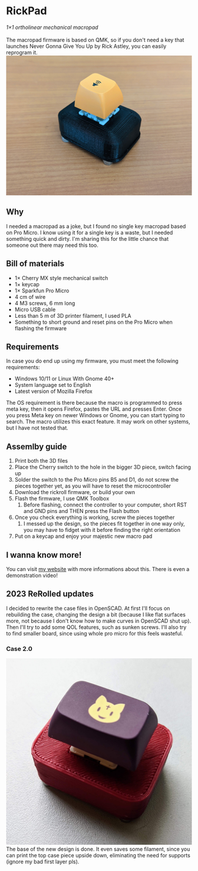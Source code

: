 # RickPad
*1×1 ortholinear mechanical macropad* <br><br>
The macropad firmware is based on QMK, so if you don't need a key that launches Never Gonna Give You Up by Rick Astley, 
you can easily reprogram it.<br>
![Image of the macropad](/Resources/rickpad.jpg "Image of the macropad")
## Why
I needed a macropad as a joke, but I found no single key macropad based on Pro Micro. I know using it for a single key 
is a waste, but I needed something quick and dirty. I'm sharing this for the little chance that someone out there may 
need this too.
## Bill of materials
* 1× Cherry MX style mechanical switch
* 1× keycap
* 1× Sparkfun Pro Micro
* 4 cm of wire
* 4 M3 screws, 6 mm long
* Micro USB cable
* Less than 5 m of 3D printer filament, I used PLA
* Something to short ground and reset pins on the Pro Micro when flashing the firmware
## Requirements
In case you do end up using my firmware, you must meet the following requirements:
* Windows 10/11 or Linux With Gnome 40+
* System language set to English
* Latest version of Mozilla Firefox

The OS requirement is there because the macro is programmed to press meta key, then it opens Firefox, pastes the URL and 
presses Enter. Once you press Meta key on newer Windows or Gnome, you can start typing to search. The macro utilizes 
this exact feature. It may work on other systems, but I have not tested that.
## Assemlby guide
1. Print both the 3D files
1. Place the Cherry switch to the hole in the bigger 3D piece, switch facing up
1. Solder the switch to the Pro Micro pins B5 and D1, do not screw the pieces together yet, as you will have to reset 
the microcontroller
1. Download the rickroll firmware, or build your own
1. Flash the firmware, I use QMK Toolbox
    1. Before flashing, connect the controller to your computer, short RST and GND pins and THEN press the Flash button
1. Once you check everything is working, screw the pieces together
    1. I messed up the design, so the pieces fit together in one way only, you may have to fidget with it before finding the right orientation
1. Put on a keycap and enjoy your majestic new macro pad
## I wanna know more!
You can visit [my website](https://sch3fr.github.io/pages/Projects/rickpad.html) with more informations about this. 
There is even a demonstration video!

## 2023 ReRolled updates
I decided to rewrite the case files in OpenSCAD. At first I'll focus on rebuilding the case, changing the design a bit
(because I like flat surfaces more, not because I don't know how to make curves in OpenSCAD shut up).
Then I'll try to add some QOL features, such as sunken screws. I'll also try to find smaller board, since using whole
pro micro for this feels wasteful.
### Case 2.0
![Image of the new version](/Resources/rerolled.jpg "Image of the new version")
The base of the new design is done. It even saves some filament, since you can print the top case piece upside down,
eliminating the need for supports (ignore my bad first layer pls).